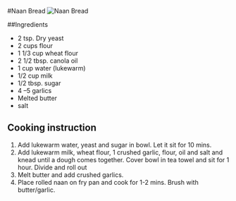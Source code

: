 #Naan Bread
![Naan Bread](images/butter-chicken.jpg)

##Ingredients 
- 2 tsp. Dry yeast
- 2 cups flour
- 1 1/3 cup wheat flour
- 2 1/2 tbsp. canola oil
- 1 cup water (lukewarm)
- 1/2 cup milk
- 1/2 tbsp. sugar
- 4 –5 garlics
- Melted butter
- salt

## Cooking instruction
1. Add lukewarm water, yeast and sugar in bowl. Let it sit for 10 mins.
1. Add lukewarm milk, wheat flour, 1 crushed garlic, flour, oil and salt and knead until a dough comes together. Cover bowl in tea towel and sit for 1 hour. Divide and roll out 
1. Melt butter and add crushed garlics.
1. Place rolled naan on fry pan and cook for 1-2 mins.  Brush with butter/garlic.
